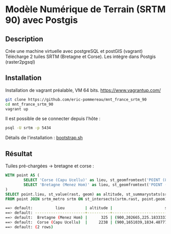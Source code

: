 # Modèle Numérique de Terrain (SRTM 90) avec Postgis

## Description

Crée une machine virtuelle avec postgreSQL et postGIS (vagrant)
Télécharge 2 tuiles SRTM (Bretagne et Corse).
Les intègre dans Postgis (raster2pgsql)

## Installation

Installation de vagrant préalable, VM 64 bits. https://www.vagrantup.com/

```bash
git clone https://github.com/eric-pommereau/mnt_france_srtm_90
cd mnt_france_srtm_90
vagrant up
```

Il est possible de se connecter depuis l'hôte : 
```bash
psql -U srtm -p 5434
```
Détails de l'installation : [bootstrap.sh](./vagrant-provision/bootstrap.sh)

## Résultat

Tuiles pré-chargées -> bretagne et corse :
```sql
WITH point AS ( 
        SELECT 'Corse (Capu Ucellu)' as lieu, st_geomfromtext('POINT (8.87895 42.34474)', 4326) AS geom UNION
        SELECT 'Bretagne (Menez Hom)' as lieu, st_geomfromtext('POINT (-4.23425 48.22016)', 4326) AS geom
)
SELECT point.lieu, st_value(rast, geom) as altitude, st_summarystats(srtm.rast) as statistiques
FROM point JOIN srtm_metro srtm ON st_intersects(srtm.rast, point.geom);
```

```bash
==> default:          lieu         | altitude |                       statistiques                        
==> default: ----------------------+----------+-----------------------------------------------------------
==> default:  Bretagne (Menez Hom) |      325 | (900,202665,225.183333333333,40.5235836684434,147,325)
==> default:  Corse (Capu Ucellu)  |     2238 | (900,1651039,1834.48777777778,243.648136243768,1341,2500)
==> default: (2 rows)
```






